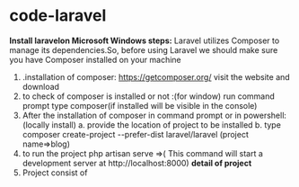 # code-laravel
**Install laravelon Microsoft Windows steps:**
   		Laravel utilizes Composer to manage its dependencies.So, before using Laravel	we should  make sure you have Composer installed on your machine	
1. .installation of composer: https://getcomposer.org/ 	visit the website and download 	
2. to check of composer is installed or not :(for window)
	run command prompt type composer(if installed will be visible in the console)
3. After the installation of composer in command prompt or in powershell:(locally install)
a. provide the location of project to be installed
b. type composer create-project --prefer-dist laravel/laravel (project name=>blog)
4. to run the project
	php artisan serve =>( This command will start a development server at http://localhost:8000)
**detail of project**
1. Project consist of 


